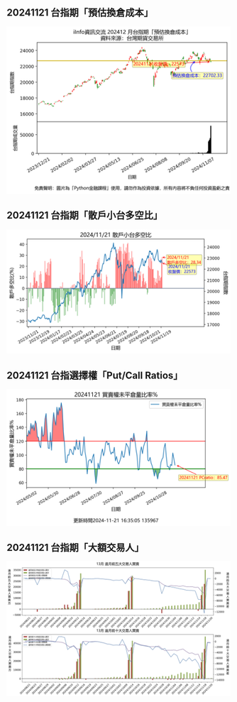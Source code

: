 ## 20241121 台指期「預估換倉成本」
![](images/txfcost.png)

## 20241121 台指期「散戶小台多空比」
![](images/bbiri.png)

## 20241121 台指選擇權「Put/Call Ratios」
![](images/pcratio.png)

## 20241121 台指期「大額交易人」
![](images/blocktrade.png)

